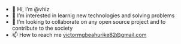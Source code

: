 - 👋 Hi, I’m @vhiz
- 👀 I’m interested in learnig new technologies and solving problems
- 💞️ I’m looking to collaborate on any open source project and to contribute to the society
- 📫 How to reach me victormgbeahurike82@gmail.com

<!---
vhiz/vhiz is a ✨ special ✨ repository because its `README.md` (this file) appears on your GitHub profile.
You can click the Preview link to take a look at your changes.
--->
